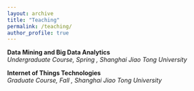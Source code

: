 ```yaml
---
layout: archive
title: "Teaching"
permalink: /teaching/
author_profile: true
---
```


**Data Mining and Big Data Analytics**  
_Undergraduate Course, Spring , Shanghai Jiao Tong University_

**Internet of Things Technologies**  
_Graduate Course, Fall , Shanghai Jiao Tong University_
